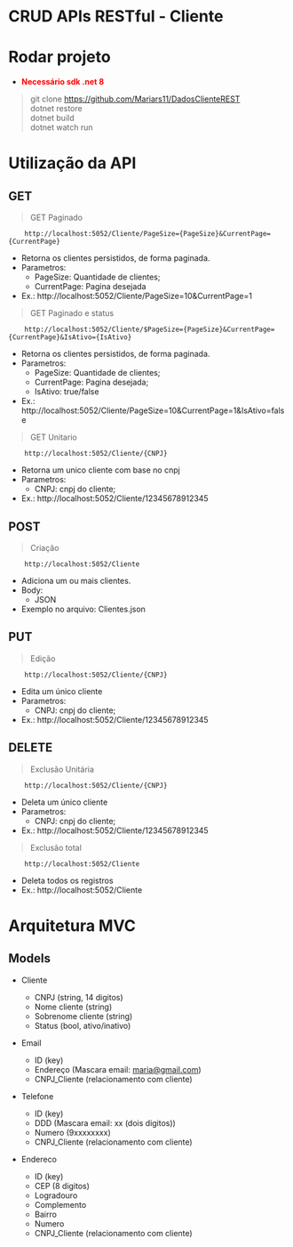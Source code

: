 # CRUD APIs RESTful - Cliente

# Rodar projeto
- <b style="color:red">Necessário sdk .net 8 </b> <br>
> git clone https://github.com/Mariars11/DadosClienteREST <br>
> dotnet restore <br>
> dotnet build <br>
> dotnet watch run <br>

# Utilização da API

## GET

> GET Paginado
```
    http://localhost:5052/Cliente/PageSize={PageSize}&CurrentPage={CurrentPage}
```
- Retorna os clientes persistidos, de forma paginada.
- Parametros:
    - PageSize: Quantidade de clientes;
    - CurrentPage: Pagina desejada
- Ex.: http://localhost:5052/Cliente/PageSize=10&CurrentPage=1

> GET Paginado e status
```
    http://localhost:5052/Cliente/$PageSize={PageSize}&CurrentPage={CurrentPage}&IsAtivo={IsAtivo}
```
- Retorna os clientes persistidos, de forma paginada.
- Parametros:
    - PageSize: Quantidade de clientes;
    - CurrentPage: Pagina desejada;
    - IsAtivo: true/false
- Ex.: http://localhost:5052/Cliente/PageSize=10&CurrentPage=1&IsAtivo=false

> GET Unitario
```
    http://localhost:5052/Cliente/{CNPJ}
```
- Retorna um unico cliente com base no cnpj
- Parametros:
    - CNPJ: cnpj do cliente;
- Ex.: http://localhost:5052/Cliente/12345678912345

## POST
> Criação
```
    http://localhost:5052/Cliente
```
- Adiciona um ou mais clientes.
- Body:
    - JSON
- Exemplo no arquivo: Clientes.json

## PUT
> Edição
```
    http://localhost:5052/Cliente/{CNPJ}
```
- Edita um único cliente
- Parametros:
    - CNPJ: cnpj do cliente;
- Ex.: http://localhost:5052/Cliente/12345678912345

## DELETE
> Exclusão Unitária
```
    http://localhost:5052/Cliente/{CNPJ}
```
- Deleta um único cliente
- Parametros:
    - CNPJ: cnpj do cliente;
- Ex.: http://localhost:5052/Cliente/12345678912345
> Exclusão total
```
    http://localhost:5052/Cliente
```
- Deleta todos os registros
- Ex.: http://localhost:5052/Cliente

# Arquitetura MVC
## Models
- Cliente
    - CNPJ (string, 14 digitos)
    - Nome cliente (string)
    - Sobrenome cliente (string)
    - Status (bool, ativo/inativo)

- Email
    - ID (key)
    - Endereço (Mascara email: maria@gmail.com)
    - CNPJ_Cliente (relacionamento com cliente)

- Telefone
    - ID (key)
    - DDD (Mascara email: xx (dois digitos))
    - Numero (9xxxxxxxx)
    - CNPJ_Cliente (relacionamento com cliente)

- Endereco
    - ID (key)
    - CEP (8 digitos)
    - Logradouro 
    - Complemento
    - Bairro
    - Numero
    - CNPJ_Cliente (relacionamento com cliente)



